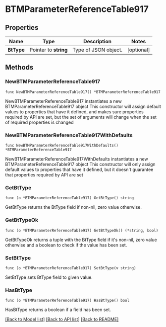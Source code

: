 # BTMParameterReferenceTable917

## Properties

Name | Type | Description | Notes
------------ | ------------- | ------------- | -------------
**BtType** | Pointer to **string** | Type of JSON object. | [optional] 

## Methods

### NewBTMParameterReferenceTable917

`func NewBTMParameterReferenceTable917() *BTMParameterReferenceTable917`

NewBTMParameterReferenceTable917 instantiates a new BTMParameterReferenceTable917 object
This constructor will assign default values to properties that have it defined,
and makes sure properties required by API are set, but the set of arguments
will change when the set of required properties is changed

### NewBTMParameterReferenceTable917WithDefaults

`func NewBTMParameterReferenceTable917WithDefaults() *BTMParameterReferenceTable917`

NewBTMParameterReferenceTable917WithDefaults instantiates a new BTMParameterReferenceTable917 object
This constructor will only assign default values to properties that have it defined,
but it doesn't guarantee that properties required by API are set

### GetBtType

`func (o *BTMParameterReferenceTable917) GetBtType() string`

GetBtType returns the BtType field if non-nil, zero value otherwise.

### GetBtTypeOk

`func (o *BTMParameterReferenceTable917) GetBtTypeOk() (*string, bool)`

GetBtTypeOk returns a tuple with the BtType field if it's non-nil, zero value otherwise
and a boolean to check if the value has been set.

### SetBtType

`func (o *BTMParameterReferenceTable917) SetBtType(v string)`

SetBtType sets BtType field to given value.

### HasBtType

`func (o *BTMParameterReferenceTable917) HasBtType() bool`

HasBtType returns a boolean if a field has been set.


[[Back to Model list]](../README.md#documentation-for-models) [[Back to API list]](../README.md#documentation-for-api-endpoints) [[Back to README]](../README.md)



